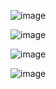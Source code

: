 ![image](https://github.com/user-attachments/assets/95a71134-7eee-4bc5-875b-347b6909aef8)

![image](https://github.com/user-attachments/assets/e8275400-0f5d-41ca-bc43-b9932de1bf5f)

![image](https://github.com/user-attachments/assets/a8b7e8eb-8225-4949-8693-fe51c0c96001)

![image](https://github.com/user-attachments/assets/d5f0f318-2f26-40bd-86b1-fd2bcc1b54a1)
